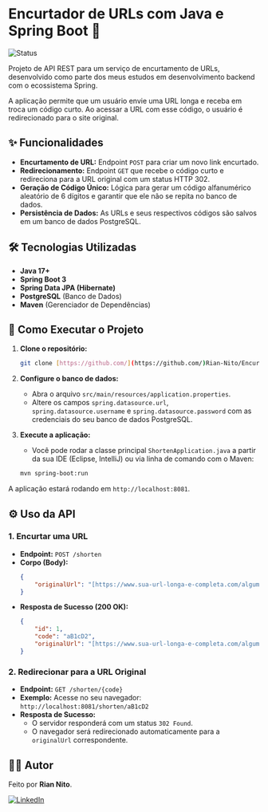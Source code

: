 # Encurtador de URLs com Java e Spring Boot 🔗

![Status](https://img.shields.io/badge/status-concluído-brightgreen)

Projeto de API REST para um serviço de encurtamento de URLs, desenvolvido como parte dos meus estudos em desenvolvimento backend com o ecossistema Spring.

A aplicação permite que um usuário envie uma URL longa e receba em troca um código curto. Ao acessar a URL com esse código, o usuário é redirecionado para o site original.

## ✨ Funcionalidades

* **Encurtamento de URL:** Endpoint `POST` para criar um novo link encurtado.
* **Redirecionamento:** Endpoint `GET` que recebe o código curto e redireciona para a URL original com um status HTTP 302.
* **Geração de Código Único:** Lógica para gerar um código alfanumérico aleatório de 6 dígitos e garantir que ele não se repita no banco de dados.
* **Persistência de Dados:** As URLs e seus respectivos códigos são salvos em um banco de dados PostgreSQL.

## 🛠️ Tecnologias Utilizadas

* **Java 17+**
* **Spring Boot 3**
* **Spring Data JPA (Hibernate)**
* **PostgreSQL** (Banco de Dados)
* **Maven** (Gerenciador de Dependências)

## 🚀 Como Executar o Projeto

1.  **Clone o repositório:**
    ```bash
    git clone [https://github.com/](https://github.com/)Rian-Nito/Encurtador-de-Links.git
    ```
2.  **Configure o banco de dados:**
    * Abra o arquivo `src/main/resources/application.properties`.
    * Altere os campos `spring.datasource.url`, `spring.datasource.username` e `spring.datasource.password` com as credenciais do seu banco de dados PostgreSQL.

3.  **Execute a aplicação:**
    * Você pode rodar a classe principal `ShortenApplication.java` a partir da sua IDE (Eclipse, IntelliJ) ou via linha de comando com o Maven:
    ```bash
    mvn spring-boot:run
    ```
A aplicação estará rodando em `http://localhost:8081`.

## ⚙️ Uso da API

### 1. Encurtar uma URL

* **Endpoint:** `POST /shorten`
* **Corpo (Body):**
    ```json
    {
        "originalUrl": "[https://www.sua-url-longa-e-completa.com/alguma/coisa](https://www.sua-url-longa-e-completa.com/alguma/coisa)"
    }
    ```
* **Resposta de Sucesso (200 OK):**
    ```json
    {
        "id": 1,
        "code": "aB1cD2",
        "originalUrl": "[https://www.sua-url-longa-e-completa.com/alguma/coisa](https://www.sua-url-longa-e-completa.com/alguma/coisa)"
    }
    ```

### 2. Redirecionar para a URL Original

* **Endpoint:** `GET /shorten/{code}`
* **Exemplo:**
    Acesse no seu navegador: `http://localhost:8081/shorten/aB1cD2`
* **Resposta de Sucesso:**
    * O servidor responderá com um status `302 Found`.
    * O navegador será redirecionado automaticamente para a `originalUrl` correspondente.

## 👨‍💻 Autor

Feito por **Rian Nito**.

[![LinkedIn](https://img.shields.io/badge/linkedin-%230077B5.svg?style=for-the-badge&logo=linkedin&logoColor=white)](https://www.linkedin.com/in/rian-nito-233765265/)
